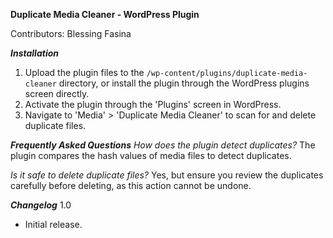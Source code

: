 **Duplicate Media Cleaner - WordPress Plugin**

Contributors: Blessing Fasina

**_Installation_**
1. Upload the plugin files to the `/wp-content/plugins/duplicate-media-cleaner` directory, or install the plugin through the WordPress plugins screen directly.
2. Activate the plugin through the 'Plugins' screen in WordPress.
3. Navigate to 'Media' > 'Duplicate Media Cleaner' to scan for and delete duplicate files.

_**Frequently Asked Questions**_
_How does the plugin detect duplicates?_
The plugin compares the hash values of media files to detect duplicates.

_Is it safe to delete duplicate files?_
Yes, but ensure you review the duplicates carefully before deleting, as this action cannot be undone.

_**Changelog**_
1.0
* Initial release.
